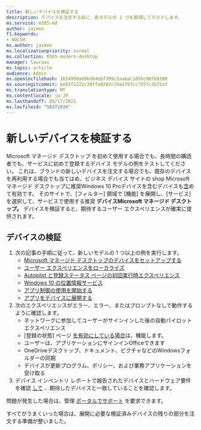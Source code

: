 ```yaml
---
title: 新しいデバイスを検証する
description: デバイスを注文する前に、各モデルの 1 つを取得してテストします。
ms.service: m365-md
author: jaimeo
f1.keywords:
- NOCSH
ms.author: jaimeo
ms.localizationpriority: normal
ms.collection: M365-modern-desktop
manager: laurawi
ms.topic: article
audience: Admin
ms.openlocfilehash: 1654998a69b364ebf399c2aabac185bc98fb9388
ms.sourcegitcommit: be83f1222c30ffa8202c19a2797cc755fc3b72af
ms.translationtype: MT
ms.contentlocale: ja-JP
ms.lasthandoff: 08/17/2021
ms.locfileid: "58372834"
---
```

# <a name="validate-new-devices"></a>新しいデバイスを検証する

Microsoft マネージド デスクトップ を初めて使用する場合でも、長時間の購読者でも、サービスに初めて登録するデバイス モデルの例をテストしてください。 これは、ブランドの新しいデバイスを注文する場合でも、既存のデバイスを再利用する場合でも当てはめ、ビジネス デバイス サイトの shop Microsoft マネージド デスクトップに推奨Windows 10 Proデバイスを含むデバイスも[含](https://www.microsoft.com/en-us/windowsforbusiness/view-all-devices)めて有効です。 そのサイトで、[フィルター] 領域で [機能] を展開し、[サービス] を選択して、サービスで使用する推奨 **デバイスMicrosoft マネージド デスクトップ。** デバイスを検証すると、期待するユーザー エクスペリエンスが確実に提供されます。

## <a name="validate-devices"></a>デバイスの検証

1. 次の記事の手順に従って、新しいモデルの 1 つ以上の例を実行します。
    - [Microsoft マネージド デスクトップのデバイスをセットアップする](set-up-devices.md)
    - [ユーザー エクスペリエンスをローカライズ](localization.md)
    - [Autopilot と登録ステータス ページの初回実行時エクスペリエンス](esp-first-run.md)
    - [Windows 10 の位置情報サービス](device-location.md)
    - [アプリ制御の使用を開始する](get-started-app-control.md)
    - [アプリをデバイスに展開する](deploy-apps.md)
2. 次のエクスペリエンスがエラー、エラー、またはプロンプトなしで動作するように確認します。
    - ネットワークに参加してユーザーがサインインした後の自動パイロット エクスペリエンス
    - [登録の状態] ページ [を有効にしている場合](esp-first-run.md)は、機能します。
    - ユーザーは、アプリケーションにサインインOfficeできます
    - OneDriveデスクトップ、ドキュメント、ピクチャなどのWindowsフォルダーの同期
    - デバイスが更新プログラム、ポリシー、および業務アプリケーションを受け取る
3. デバイス インベントリ レポートで報告されたデバイスとハードウェア要件を確認 [して](../working-with-managed-desktop/device-inventory-report.md) 、期待したデバイスと一致していることを確認します。

問題が発生した場合は、管理 [ポータルでサポート](../working-with-managed-desktop/admin-support.md) を要求できます。

すべてがうまくいった場合は、展開に必要な検証済みデバイスの残りの部分を注文する準備が整いました。
